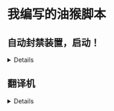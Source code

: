 # 我编写的油猴脚本

## 自动封禁装置，启动！
<details>

### autoban.js

#### bilibili广告封禁脚本，针对日益猖狂的广告君开发此脚本，供房管使用
[点击此处](https://greasyfork.org/zh-CN/scripts/423179-%E8%87%AA%E5%8A%A8%E5%B0%81%E7%A6%81%E8%A3%85%E7%BD%AE-%E5%90%AF%E5%8A%A8)安装到油猴即可使用，自动检测当前房间是否有房管权限
毕竟是基于相似度进行封禁的，可能存在误封、漏封的情况，请及时查看封禁信息避免误封  
语料库功能还不完善，请谨慎使用，不同方法所使用的语料库均不同  

菜单指令 开发者工具（console）中使用

- autoban.showStatus()  查看运行情况
- autoban.showBan()     查看封禁情况
- autoban.clearUID(uid)  根据指定uid删除ban_db中数据
- autoban.addCorpus()   将当前ban_db中每个uid的第一条发言不重复的放入当前语料库中
- autoban.allReport()   一键举报所有被封禁用户，同时加入封禁窗口

相关配置均在脚本内进行修改即可，基础功能开箱即用。

#### 注意事项

**使用前提：**

![UTOOLS1562828013262.png](https://i.loli.net/2019/07/11/5d26dcef441eb74354.png)

### TODO

- 加入[simhash算法](https://github.com/vkandy/simhash-js)

</details>

## 翻译机
<details>

### translate.js
  
[详情可见](https://greasyfork.org/zh-CN/scripts/378277-%E7%BF%BB%E8%AF%91%E6%9C%BA)
</details>
